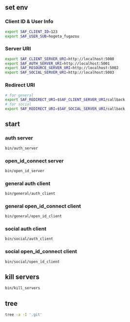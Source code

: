 ## set env

### Client ID & User Info

```sh
export SAF_CLIENT_ID=123
export SAF_USER_SUB=hogeta_fugazou
```

### Server URI

```sh
export SAF_CLIENT_SERVER_URI=http://localhost:5000
export SAF_AUTH_SERVER_URI=http://localhost:5001
export SAF_RESOURCE_SERVER_URI=http://localhost:5002
export SAF_SOCIAL_SERVER_URI=http://localhost:5003
```

### Redirect URI

```sh
# for general
export SAF_REDIRECT_URI=$SAF_CLIENT_SERVER_URI/callback
# for social
export SAF_REDIRECT_URI=$SAF_SOCIAL_SERVER_URI/callback
```

## start

### auth server

```sh
bin/auth_server
```

### open_id_connect server

```sh
bin/open_id_server
```

### general auth client

```sh
bin/general/auth_client
```

### general open_id_connect client

```sh
bin/general/open_id_client
```

### social auth client

```sh
bin/social/auth_client
```

### social open_id_connect client

```sh
bin/social/open_id_client
```

## kill servers

```sh
bin/kill_servers
```

## tree

```sh
tree -a -I '.git'
```
